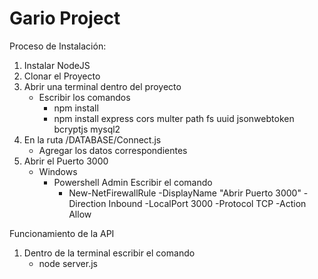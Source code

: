# Gario Project

Proceso de Instalación:

1. Instalar NodeJS
2. Clonar el Proyecto
3. Abrir una terminal dentro del proyecto
    - Escribir los comandos
        - npm install
        - npm install express cors multer path fs uuid jsonwebtoken bcryptjs mysql2
4. En la ruta /DATABASE/Connect.js
    - Agregar los datos correspondientes
5. Abrir el Puerto 3000
    - Windows
        - Powershell Admin Escribir el comando
            - New-NetFirewallRule -DisplayName "Abrir Puerto 3000" -Direction Inbound -LocalPort 3000 -Protocol TCP -Action Allow


Funcionamiento de la API

1. Dentro de la terminal escribir el comando
    - node server.js